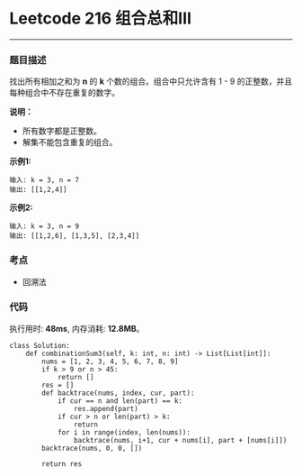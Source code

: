 # Leetcode 216 组合总和III
***
### 题目描述
找出所有相加之和为 **n** 的 **k** 个数的组合。组合中只允许含有 1 - 9 的正整数，并且每种组合中不存在重复的数字。

**说明：**  

* 所有数字都是正整数。
* 解集不能包含重复的组合。


**示例1:**  

	输入: k = 3, n = 7
	输出: [[1,2,4]]
	
**示例2:**  

	输入: k = 3, n = 9
	输出: [[1,2,6], [1,3,5], [2,3,4]]


### 考点

* 回溯法


### 代码
执行用时: **48ms**, 内存消耗: **12.8MB**。

```
class Solution:
    def combinationSum3(self, k: int, n: int) -> List[List[int]]:
        nums = [1, 2, 3, 4, 5, 6, 7, 8, 9]
        if k > 9 or n > 45:
            return []
        res = []
        def backtrace(nums, index, cur, part):
            if cur == n and len(part) == k:
                res.append(part)
            if cur > n or len(part) > k:
                return
            for i in range(index, len(nums)):
                backtrace(nums, i+1, cur + nums[i], part + [nums[i]])
        backtrace(nums, 0, 0, [])
        
        return res          
```
